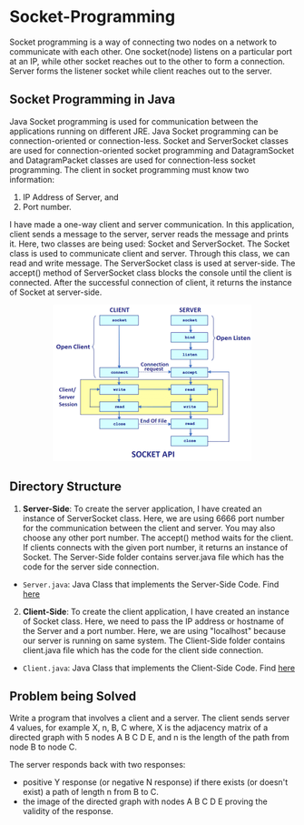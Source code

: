 # Socket-Programming

Socket programming is a way of connecting two nodes on a network to communicate with each other. One socket(node) listens on a particular port at an IP, while other socket reaches out to the other to form a connection. Server forms the listener socket while client reaches out to the server. 

## Socket Programming in Java

Java Socket programming is used for communication between the applications running on different JRE. Java Socket programming can be connection-oriented or connection-less. Socket and ServerSocket classes are used for connection-oriented socket programming and DatagramSocket and DatagramPacket classes are used for connection-less socket programming. The client in socket programming must know two information:

1. IP Address of Server, and
2. Port number.

I have made a one-way client and server communication. In this application, client sends a message to the server, server reads the message and prints it. Here, two classes are being used: Socket and ServerSocket. The Socket class is used to communicate client and server. Through this class, we can read and write message. The ServerSocket class is used at server-side. The accept() method of ServerSocket class blocks the console until the client is connected. After the successful connection of client, it returns the instance of Socket at server-side.

<p align="center">
  <img src="Images/socket-programming-java.png" width="350" title="Socket Programming Flow in Java">
</p>

## Directory Structure 

1. **Server-Side**: To create the server application, I have created an instance of ServerSocket class. Here, we are using 6666 port number for the communication between the client and server. You may also choose any other port number. The accept() method waits for the client. If clients connects with the given port number, it returns an instance of Socket. The Server-Side folder contains server.java file which has the code for the server side connection. 

* `Server.java`: Java Class that implements the Server-Side Code. Find [here](https://github.com/prakharrathi25/Socket-Programming/blob/main/ServerSide/src/main/java/com/mycompany/serverside/Server.java)

2. **Client-Side**: To create the client application, I have created an instance of Socket class. Here, we need to pass the IP address or hostname of the Server and a port number. Here, we are using "localhost" because our server is running on same system. The Client-Side folder contains client.java file which has the code for the client side connection. 

* `Client.java`: Java Class that implements the Client-Side Code. Find [here](https://github.com/prakharrathi25/Socket-Programming/blob/main/ClientSide/src/main/java/com/mycompany/clientside/Client.java)


## Problem being Solved

Write a program that involves a client and a server. The client sends server 4 values, for example X, n, B, C where,  X is the adjacency matrix of a directed graph with 5 nodes A B C D E, and n is the length of the path from node B to node C.

The server responds back with two responses:
* positive Y response (or negative N response) if there exists (or doesn't exist) a path of length n from B to C.
* the image of the directed graph with nodes A B C D E proving the validity of the response.


